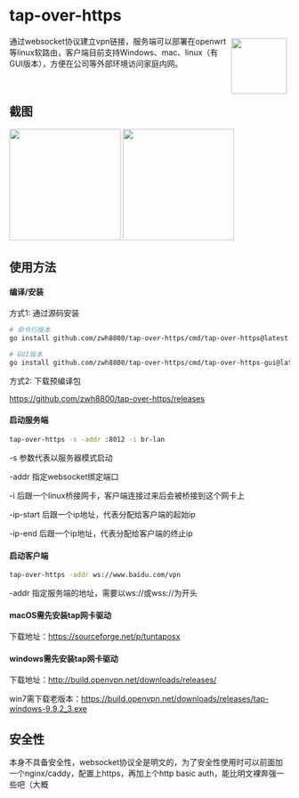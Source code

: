 # tap-over-https

<a href="https://sm.ms/image/yx9KtBOobZehzH1" target="_blank"><img align="right" width="100" hspace="5" vspace="5" src="https://i.loli.net/2021/06/24/yx9KtBOobZehzH1.png" ></a>通过websocket协议建立vpn链接，服务端可以部署在openwrt等linux软路由，客户端目前支持Windows、mac、linux（有GUI版本），方便在公司等外部环境访问家庭内网。

<br>

## 截图
<a href="https://sm.ms/image/OfpDhonMQjiBHJG" target="_blank"><img width="200" src="https://i.loli.net/2021/06/24/OfpDhonMQjiBHJG.jpg" ></a>
<a href="https://sm.ms/image/wB8mCbJjTzhauyW" target="_blank"><img width="200" src="https://i.loli.net/2021/06/24/wB8mCbJjTzhauyW.jpg" ></a>

## 使用方法

#### 编译/安装

方式1: 通过源码安装

```bash
# 命令行版本
go install github.com/zwh8800/tap-over-https/cmd/tap-over-https@latest

# GUI版本
go install github.com/zwh8800/tap-over-https/cmd/tap-over-https-gui@latest
```

方式2: 下载预编译包

https://github.com/zwh8800/tap-over-https/releases


#### 启动服务端

```bash
tap-over-https -s -addr :8012 -i br-lan
```
-s 参数代表以服务器模式启动

-addr 指定websocket绑定端口

-i 后跟一个linux桥接网卡，客户端连接过来后会被桥接到这个网卡上

-ip-start 后跟一个ip地址，代表分配给客户端的起始ip

-ip-end 后跟一个ip地址，代表分配给客户端的终止ip

#### 启动客户端
```bash
tap-over-https -addr ws://www.baidu.com/vpn
```

-addr 指定服务端的地址，需要以ws://或wss://为开头

#### macOS需先安装tap网卡驱动
下载地址：https://sourceforge.net/p/tuntaposx

#### windows需先安装tap网卡驱动
下载地址：http://build.openvpn.net/downloads/releases/

win7需下载老版本：https://build.openvpn.net/downloads/releases/tap-windows-9.9.2_3.exe

## 安全性
本身不具备安全性，websocket协议全是明文的，为了安全性使用时可以前面加一个nginx/caddy，配置上https，再加上个http basic auth，能比明文裸奔强一些吧（大概
